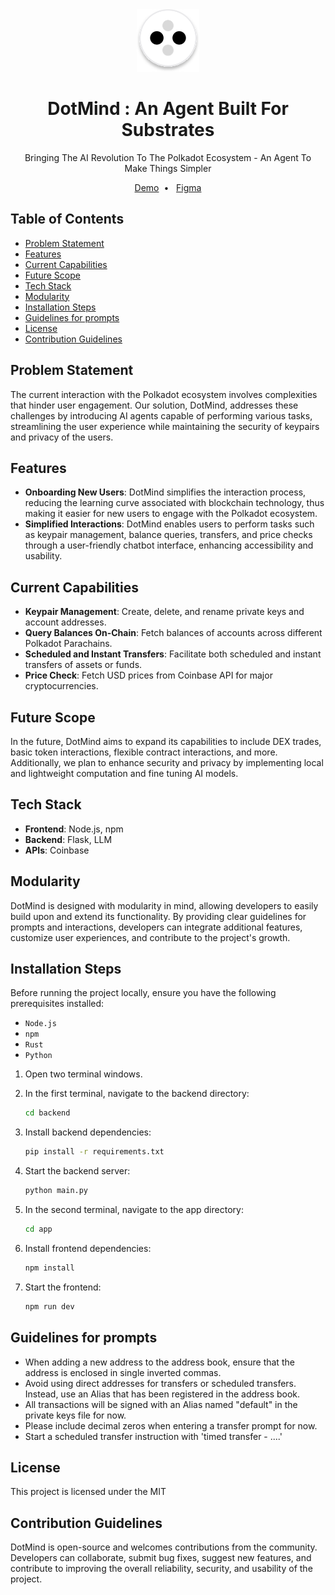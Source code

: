 <div align="center">
    <img src="./app/public/logo.svg" alt="DotMind" height="100" width="100" />
<h1 align="center">
    DotMind : An Agent Built For Substrates
</h1>

 Bringing The AI Revolution To The Polkadot Ecosystem - An Agent To Make Things Simpler

[Demo](https://youtu.be/d3X5tAOxRRk?feature=shared)&nbsp;&nbsp;•&nbsp;&nbsp;
[Figma](https://www.figma.com/file/Yf1ieeMtQUIQOpniDKJZOx/DotMind?type=design&mode=design)

</div>

## Table of Contents

- [Problem Statement](#problem-statement)
- [Features](#features)
- [Current Capabilities](#current-capabilities)
- [Future Scope](#future-scope)
- [Tech Stack](#tech-stack)
- [Modularity](#modularity)
- [Installation Steps](#installation-steps)
- [Guidelines for prompts](#guidelines-for-prompts)
- [License](#license)
- [Contribution Guidelines](#contribution-guidelines)

## Problem Statement

The current interaction with the Polkadot ecosystem involves complexities that hinder user engagement. Our solution, DotMind, addresses these challenges by introducing AI agents capable of performing various tasks, streamlining the user experience while maintaining the security of keypairs and privacy of the users.

## Features

- **Onboarding New Users**: DotMind simplifies the interaction process, reducing the learning curve associated with blockchain technology, thus making it easier for new users to engage with the Polkadot ecosystem.
- **Simplified Interactions**: DotMind enables users to perform tasks such as keypair management, balance queries, transfers, and price checks through a user-friendly chatbot interface, enhancing accessibility and usability.

## Current Capabilities

- **Keypair Management**: Create, delete, and rename private keys and account addresses.
- **Query Balances On-Chain**: Fetch balances of accounts across different Polkadot Parachains.
- **Scheduled and Instant Transfers**: Facilitate both scheduled and instant transfers of assets or funds.
- **Price Check**: Fetch USD prices from Coinbase API for major cryptocurrencies.

## Future Scope

In the future, DotMind aims to expand its capabilities to include DEX trades, basic token interactions, flexible contract interactions, and more. Additionally, we plan to enhance security and privacy by implementing local and lightweight computation and fine tuning AI models.

## Tech Stack

- **Frontend**: Node.js, npm
- **Backend**: Flask, LLM
- **APIs**: Coinbase

## Modularity

DotMind is designed with modularity in mind, allowing developers to easily build upon and extend its functionality. By providing clear guidelines for prompts and interactions, developers can integrate additional features, customize user experiences, and contribute to the project's growth.

## Installation Steps

Before running the project locally, ensure you have the following prerequisites installed:

- `Node.js`
- `npm`
- `Rust`
- `Python`

1. Open two terminal windows.

2. In the first terminal, navigate to the backend directory:

   ```bash
   cd backend
   ```

3. Install backend dependencies:

   ```bash
   pip install -r requirements.txt
   ```

4. Start the backend server:

   ```bash
   python main.py
   ```

5. In the second terminal, navigate to the app directory:

   ```bash
   cd app
   ```

6. Install frontend dependencies:

   ```bash
   npm install
   ```

7. Start the frontend:
   ```bash
   npm run dev
   ```

## Guidelines for prompts

- When adding a new address to the address book, ensure that the address is enclosed in single inverted commas.
- Avoid using direct addresses for transfers or scheduled transfers. Instead, use an Alias that has been registered in the address book.
- All transactions will be signed with an Alias named "default" in the private keys file for now.
- Please include decimal zeros when entering a transfer prompt for now.
- Start a scheduled transfer instruction with 'timed transfer - ....'

## License

This project is licensed under the MIT

## Contribution Guidelines

DotMind is open-source and welcomes contributions from the community. Developers can collaborate, submit bug fixes, suggest new features, and contribute to improving the overall reliability, security, and usability of the project.
